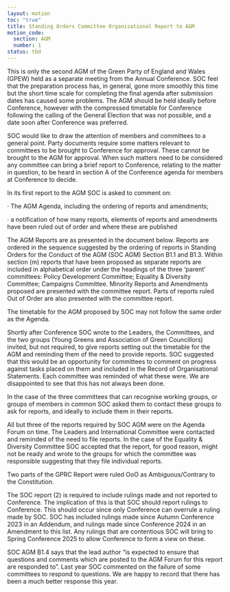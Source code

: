 ```yaml
---
layout: motion
toc: "true"
title: Standing Orders Committee Organisational Report to AGM
motion_code:
  section: AGM
  number: 1
status: tbd
---
```

This is only the second AGM of the Green Party of England and Wales (GPEW) held as a separate meeting from the Annual Conference. SOC feel that the preparation process has, in general, gone more smoothly this time but the short time scale for completing the final agenda after submission dates has caused some problems. The AGM should be held ideally before Conference, however with the compressed timetable for Conference following the calling of the General Election that was not possible, and a date soon after Conference was preferred.



SOC would like to draw the attention of members and committees to a general point. Party documents require some matters relevant to committees to be brought to Conference for approval. These cannot be brought to the AGM for approval. When such matters need to be considered any committee can bring a brief report to Conference, relating to the matter in question, to be heard in section A of the Conference agenda for members at Conference to decide.



In its first report to the AGM SOC is asked to comment on:

· The AGM Agenda, including the ordering of reports and amendments;

· a notification of how many reports, elements of reports and amendments have been ruled out of order and where these are published



The AGM Reports are as presented in the document below. Reports are ordered in the sequence suggested by the ordering of reports in Standing Orders for the Conduct of the AGM (SOC AGM) Section B1.1 and B1.3. Within section (m) reports that have been proposed as separate reports are included in alphabetical order under the headings of the three ‘parent’ committees: Policy Development Committee; Equality & Diversity Committee; Campaigns Committee. Minority Reports and Amendments proposed are presented with the committee report. Parts of reports ruled Out of Order are also presented with the committee report.



The timetable for the AGM proposed by SOC may not follow the same order as the Agenda.



Shortly after Conference SOC wrote to the Leaders, the Committees, and the two groups (Young Greens and Association of Green Councillors) invited, but not required, to give reports setting out the timetable for the AGM and reminding them of the need to provide reports. SOC suggested that this would be an opportunity for committees to comment on progress against tasks placed on them and included in the Record of Organisational Statements. Each committee was reminded of what these were. We are disappointed to see that this has not always been done.



In the case of the three committees that can recognise working groups, or groups of members in common SOC asked them to contact these groups to ask for reports, and ideally to include them in their reports.



All but three of the reports required by SOC AGM were on the Agenda Forum on time. The Leaders and International Committee were contacted and reminded of the need to file reports. In the case of the Equality & Diversity Committee SOC accepted that the report, for good reason, might not be ready and wrote to the groups for which the committee was responsible suggesting that they file individual reports.



Two parts of the GPRC Report were ruled OoO as Ambiguous/Contrary to the Constitution.



The SOC report (2) is required to include rulings made and not reported to Conference. The implication of this is that SOC should report rulings to Conference. This should occur since only Conference can overrule a ruling made by SOC. SOC has included rulings made since Autumn Conference 2023 in an Addendum, and rulings made since Conference 2024 in an Amendment to this list. Any rulings that are contentious SOC will bring to Spring Conference 2025 to allow Conference to form a view on these.



SOC AGM B1.4 says that the lead author “is expected to ensure that questions and comments which are posted to the AGM Forum for this report are responded to”. Last year SOC commented on the failure of some committees to respond to questions. We are happy to record that there has been a much better response this year.